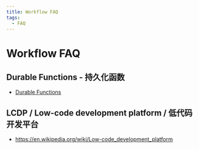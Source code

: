 ```yaml
---
title: Workflow FAQ
tags:
  - FAQ
---
```


# Workflow FAQ

## Durable Functions - 持久化函数

- [Durable Functions](https://docs.microsoft.com/en-us/azure/azure-functions/durable/durable-functions-overview)

## LCDP / Low-code development platform / 低代码开发平台

- https://en.wikipedia.org/wiki/Low-code_development_platform
